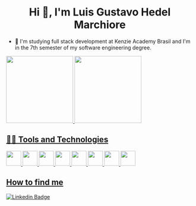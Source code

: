 <h1 align="center">Hi 👋, I'm Luis Gustavo Hedel Marchiore</h1>

- 🌱 I'm studying full stack development at Kenzie Academy Brasil and I'm in the 7th semester of my software engineering degree.

<div>
<a href="https://github.com/LuisGHM">
<img loading="lazy" height="180em" src="https://github-readme-stats.vercel.app/api/top-langs/?username=LuisGHM&layout=compact&langs_count=7&theme=dracula"/>
<img loading="lazy" height="180em" src="https://github-readme-stats.vercel.app/api?username=LuisGHM&show_icons=true&theme=dracula&include_all_commits=true&count_private=true"/>
</div>

## 👨‍💻 Tools and Technologies
<img src="https://cdn.jsdelivr.net/gh/devicons/devicon/icons/html5/html5-original.svg" width="40" height="40" /> <img src="https://cdn.jsdelivr.net/gh/devicons/devicon/icons/css3/css3-original.svg" width="40" height="40"/> <img src="https://cdn.jsdelivr.net/gh/devicons/devicon/icons/javascript/javascript-original.svg" width="40" height="40"/> <img src="https://cdn.jsdelivr.net/gh/devicons/devicon/icons/typescript/typescript-original.svg" width="40" height="40"/> <img src="https://cdn.jsdelivr.net/gh/devicons/devicon/icons/postgresql/postgresql-original.svg" width="40" height="40"/> <img src="https://upload.wikimedia.org/wikipedia/commons/thumb/a/a7/React-icon.svg/2300px-React-icon.svg.png" width="40" height="40"/> <img src="https://cdn.jsdelivr.net/gh/devicons/devicon/icons/python/python-original.svg" width="40" height="40"/> <img src="https://cdn.jsdelivr.net/gh/devicons/devicon/icons/django/django-plain.svg" width="40" height="40"/>

## How to find me 

[![Linkedin Badge](https://img.shields.io/badge/-LinkedIn-blue?style=flat-square&logo=Linkedin&logoColor=white&link=https://www.linkedin.com/in/luis-gustavo-hedel-marchiore/)](https://www.linkedin.com/in/luis-gustavo-hedel-marchiore/)

